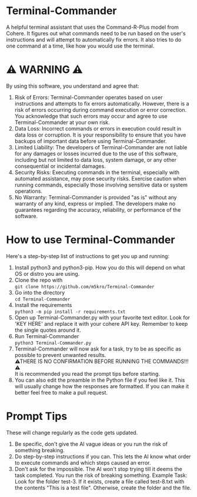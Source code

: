 # Terminal-Commander
A helpful terminal assistant that uses the Command-R-Plus model from Cohere. It figures out what commands need to be run based on the user's instructions and will attempt to automatically fix errors. It also tries to do one command at a time, like how you would use the terminal.

# ⚠ WARNING ⚠
By using this software, you understand and agree that:
1. Risk of Errors: Terminal-Commander operates based on user instructions and attempts to fix errors automatically. However, there is a risk of errors occurring during command execution or error correction. You acknowledge that such errors may occur and agree to use Terminal-Commander at your own risk.
2. Data Loss: Incorrect commands or errors in execution could result in data loss or corruption. It is your responsibility to ensure that you have backups of important data before using Terminal-Commander.
3. Limited Liability: The developers of Terminal-Commander are not liable for any damages or losses incurred due to the use of this software, including but not limited to data loss, system damage, or any other consequential or incidental damages.
4. Security Risks: Executing commands in the terminal, especially with automated assistance, may pose security risks. Exercise caution when running commands, especially those involving sensitive data or system operations.
5. No Warranty: Terminal-Commander is provided "as is" without any warranty of any kind, express or implied. The developers make no guarantees regarding the accuracy, reliability, or performance of the software.

# How to use Terminal-Commander
Here's a step-by-step list of instructions to get you up and running:
1. Install python3 and python3-pip. How you do this will depend on what OS or distro you are using.
2. Clone the repo with <br> `git clone https://github.com/m5kro/Terminal-Commander`
3. Go into the directory <br> `cd Terminal-Commander`
4. Install the requirements <br> `python3 -m pip install -r requirements.txt`
5. Open up Terminal-Commander.py with your favorite text editor. Look for 'KEY HERE' and replace it with your cohere API key. Remember to keep the single quotes around it.
6. Run Terminal-Commander <br> `python3 Terminal-Commander.py`
7. Terminal-Commander will now ask for a task, try to be as specific as possible to prevent unwanted results.<br> ⚠THERE IS NO CONFIRMATION BEFORE RUNNING THE COMMANDS!!!⚠<br> It is recommended you read the prompt tips before starting.
8. You can also edit the preamble in the Python file if you feel like it. This will usually change how the responses are formatted. If you can make it better feel free to make a pull request.

# Prompt Tips
These will change regularly as the code gets updated.
1. Be specific, don't give the AI vague ideas or you run the risk of something breaking.
2. Do step-by-step instructions if you can. This lets the AI know what order to execute commands and which steps caused an error.
3. Don't ask for the impossible. The AI won't stop trying till it deems the task completed. You run the risk of breaking something.
Example Task:<br>
Look for the folder test-3. If it exists, create a file called test-8.txt with the contents "This is a test file". Otherwise, create the folder and the file.
